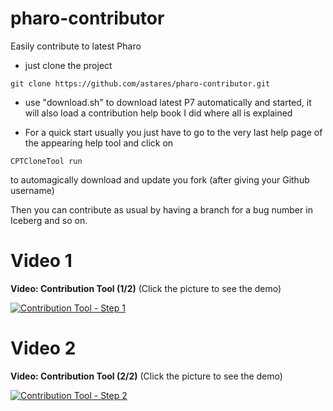 # pharo-contributor
Easily contribute to latest Pharo

- just clone the project

```
git clone https://github.com/astares/pharo-contributor.git
```


- use "download.sh" to download latest P7 automatically and started, it will also load a contribution 
  help book I did where all is explained

- For a quick start usually you just have to go to the very last help page of the appearing help tool and click 
  on 

```Smalltalk
CPTCloneTool run
```

  to automagically download and update you fork (after giving your Github username)

Then you can contribute as usual by having a branch for a bug number in Iceberg and so on.

# Video 1

**Video: Contribution Tool (1/2)** (Click the picture to see the demo)

[![Contribution Tool - Step 1](https://img.youtube.com/vi/z4PWGxihdxU/0.jpg)](https://www.youtube.com/watch?v=z4PWGxihdxU)

# Video 2

**Video: Contribution Tool (2/2)** (Click the picture to see the demo)

[![Contribution Tool - Step 2](https://img.youtube.com/vi/24ERozCePME/0.jpg)](https://www.youtube.com/watch?v=24ERozCePME)
